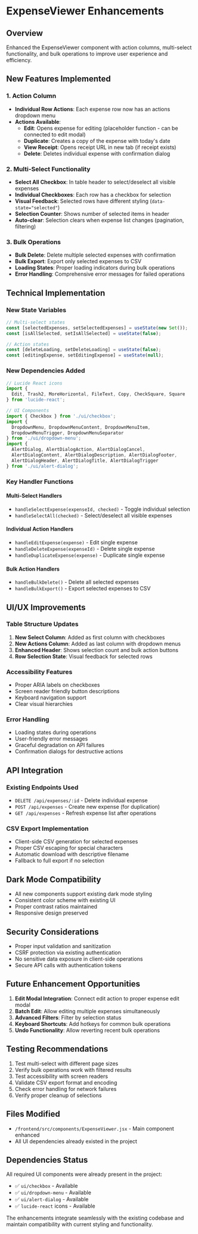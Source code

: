 # ExpenseViewer Enhancements

## Overview
Enhanced the ExpenseViewer component with action columns, multi-select functionality, and bulk operations to improve user experience and efficiency.

## New Features Implemented

### 1. Action Column
- **Individual Row Actions**: Each expense row now has an actions dropdown menu
- **Actions Available**:
  - **Edit**: Opens expense for editing (placeholder function - can be connected to edit modal)
  - **Duplicate**: Creates a copy of the expense with today's date
  - **View Receipt**: Opens receipt URL in new tab (if receipt exists)
  - **Delete**: Deletes individual expense with confirmation dialog

### 2. Multi-Select Functionality
- **Select All Checkbox**: In table header to select/deselect all visible expenses
- **Individual Checkboxes**: Each row has a checkbox for selection
- **Visual Feedback**: Selected rows have different styling (`data-state="selected"`)
- **Selection Counter**: Shows number of selected items in header
- **Auto-clear**: Selection clears when expense list changes (pagination, filtering)

### 3. Bulk Operations
- **Bulk Delete**: Delete multiple selected expenses with confirmation
- **Bulk Export**: Export only selected expenses to CSV
- **Loading States**: Proper loading indicators during bulk operations
- **Error Handling**: Comprehensive error messages for failed operations

## Technical Implementation

### New State Variables
```javascript
// Multi-select states
const [selectedExpenses, setSelectedExpenses] = useState(new Set());
const [isAllSelected, setIsAllSelected] = useState(false);

// Action states
const [deleteLoading, setDeleteLoading] = useState(false);
const [editingExpense, setEditingExpense] = useState(null);
```

### New Dependencies Added
```javascript
// Lucide React icons
import {
  Edit, Trash2, MoreHorizontal, FileText, Copy, CheckSquare, Square
} from 'lucide-react';

// UI Components
import { Checkbox } from './ui/checkbox';
import {
  DropdownMenu, DropdownMenuContent, DropdownMenuItem,
  DropdownMenuTrigger, DropdownMenuSeparator
} from './ui/dropdown-menu';
import {
  AlertDialog, AlertDialogAction, AlertDialogCancel,
  AlertDialogContent, AlertDialogDescription, AlertDialogFooter,
  AlertDialogHeader, AlertDialogTitle, AlertDialogTrigger
} from './ui/alert-dialog';
```

### Key Handler Functions

#### Multi-Select Handlers
- `handleSelectExpense(expenseId, checked)` - Toggle individual selection
- `handleSelectAll(checked)` - Select/deselect all visible expenses

#### Individual Action Handlers  
- `handleEditExpense(expense)` - Edit single expense
- `handleDeleteExpense(expenseId)` - Delete single expense
- `handleDuplicateExpense(expense)` - Duplicate single expense

#### Bulk Action Handlers
- `handleBulkDelete()` - Delete all selected expenses
- `handleBulkExport()` - Export selected expenses to CSV

## UI/UX Improvements

### Table Structure Updates
1. **New Select Column**: Added as first column with checkboxes
2. **New Actions Column**: Added as last column with dropdown menus
3. **Enhanced Header**: Shows selection count and bulk action buttons
4. **Row Selection State**: Visual feedback for selected rows

### Accessibility Features
- Proper ARIA labels on checkboxes
- Screen reader friendly button descriptions
- Keyboard navigation support
- Clear visual hierarchies

### Error Handling
- Loading states during operations
- User-friendly error messages
- Graceful degradation on API failures
- Confirmation dialogs for destructive actions

## API Integration

### Existing Endpoints Used
- `DELETE /api/expenses/:id` - Delete individual expense
- `POST /api/expenses` - Create new expense (for duplication)
- `GET /api/expenses` - Refresh expense list after operations

### CSV Export Implementation
- Client-side CSV generation for selected expenses
- Proper CSV escaping for special characters
- Automatic download with descriptive filename
- Fallback to full export if no selection

## Dark Mode Compatibility
- All new components support existing dark mode styling
- Consistent color scheme with existing UI
- Proper contrast ratios maintained
- Responsive design preserved

## Security Considerations
- Proper input validation and sanitization
- CSRF protection via existing authentication
- No sensitive data exposure in client-side operations
- Secure API calls with authentication tokens

## Future Enhancement Opportunities
1. **Edit Modal Integration**: Connect edit action to proper expense edit modal
2. **Batch Edit**: Allow editing multiple expenses simultaneously  
3. **Advanced Filters**: Filter by selection status
4. **Keyboard Shortcuts**: Add hotkeys for common bulk operations
5. **Undo Functionality**: Allow reverting recent bulk operations

## Testing Recommendations
1. Test multi-select with different page sizes
2. Verify bulk operations work with filtered results
3. Test accessibility with screen readers
4. Validate CSV export format and encoding
5. Check error handling for network failures
6. Verify proper cleanup of selections

## Files Modified
- `/frontend/src/components/ExpenseViewer.jsx` - Main component enhanced
- All UI dependencies already existed in the project

## Dependencies Status
All required UI components were already present in the project:
- ✅ `ui/checkbox` - Available
- ✅ `ui/dropdown-menu` - Available  
- ✅ `ui/alert-dialog` - Available
- ✅ `lucide-react` icons - Available

The enhancements integrate seamlessly with the existing codebase and maintain compatibility with current styling and functionality.